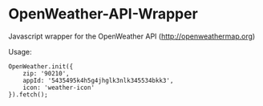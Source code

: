 # OpenWeather-API-Wrapper
Javascript wrapper for the OpenWeather API (http://openweathermap.org)

Usage:
	
	OpenWeather.init({
		zip: '90210',
		appId: '5435495k4h5g4jhglk3nlk345534bkk3',
		icon: 'weather-icon'
	}).fetch();
